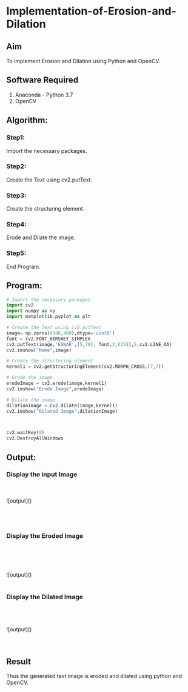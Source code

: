 # Implementation-of-Erosion-and-Dilation
## Aim
To implement Erosion and Dilation using Python and OpenCV.
## Software Required
1. Anaconda - Python 3.7
2. OpenCV
## Algorithm:
### Step1:
Import the necessary packages.

### Step2:
Create the Text using cv2.putText.

### Step3:
Create the structuring element.

### Step4:
Erode and Dilate the image.

### Step5:
End Program.
## Program:

``` Python
# Import the necessary packages
import cv2
import numpy as np
import matplotlib.pyplot as plt

# Create the Text using cv2.putText
image= np.zeros((100,400),dtype='uint8')
font = cv2.FONT_HERSHEY_SIMPLEX
cv2.putText(image,'ESWAR',(5,70), font,2,(255),5,cv2.LINE_AA)
cv2.imshow("Name",image)

# Create the structuring element
kernel1 = cv2.getStructuringElement(cv2.MORPH_CROSS,(7,7))

# Erode the image
erodeImage = cv2.erode(image,kernel1)
cv2.imshow("Erode Image",erodeImage)

# Dilate the image
dilationImage = cv2.dilate(image,kernel1)
cv2.imshow("Dilated Image",dilationImage)



cv2.waitKey(0)
cv2.DestroyAllWindows

```
## Output:

### Display the input Image
<br>
<br>
![output]()
<br>
<br>
<br>
<br>

### Display the Eroded Image
<br>
<br>
<br>
<br>
![output]()
<br>
<br>

### Display the Dilated Image
<br>
<br>
<br>
![output]()
<br>
<br>
<br>

## Result
Thus the generated text image is eroded and dilated using python and OpenCV.

